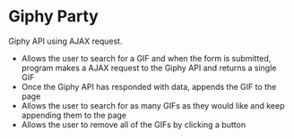 # Giphy Party

Giphy API using AJAX request.

- Allows the user to search for a GIF and when the form is submitted, program makes a AJAX request to the Giphy API and returns a single GIF
- Once the Giphy API has responded with data, appends the GIF to the page
- Allows the user to search for as many GIFs as they would like and keep appending them to the page
- Allows the user to remove all of the GIFs by clicking a button
